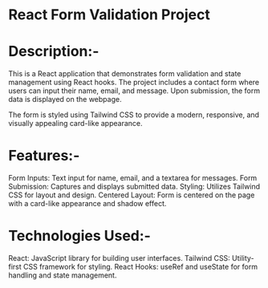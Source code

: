 # React Form Validation Project

# Description:-

This is a React application that demonstrates form validation and state management using React hooks. The project includes a contact form where users can input their name, email, and message. Upon submission, the form data is displayed on the webpage.

The form is styled using Tailwind CSS to provide a modern, responsive, and visually appealing card-like appearance.

# Features:-
Form Inputs: Text input for name, email, and a textarea for messages.
Form Submission: Captures and displays submitted data.
Styling: Utilizes Tailwind CSS for layout and design.
Centered Layout: Form is centered on the page with a card-like appearance and shadow effect.


# Technologies Used:-

React: JavaScript library for building user interfaces.
Tailwind CSS: Utility-first CSS framework for styling.
React Hooks: useRef and useState for form handling and state management.
